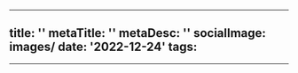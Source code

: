  ---
 title: ''
 metaTitle: ''
 metaDesc: ''
 socialImage: images/
 date: '2022-12-24'
 tags:
   - 
 --- 
